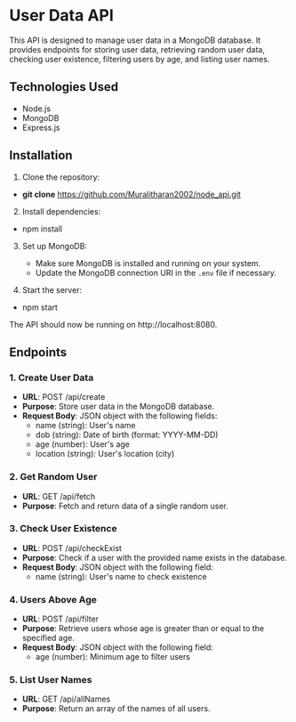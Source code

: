# User Data API

This API is designed to manage user data in a MongoDB database. It provides endpoints for storing user data, retrieving random user data, checking user existence, filtering users by age, and listing user names.

## Technologies Used
- Node.js
- MongoDB
- Express.js

## Installation

1. Clone the repository:

- **git clone** https://github.com/Muralitharan2002/node_api.git

2. Install dependencies:

- npm install

3. Set up MongoDB:
   - Make sure MongoDB is installed and running on your system.
   - Update the MongoDB connection URI in the `.env` file if necessary.

4. Start the server:

- npm start

The API should now be running on http://localhost:8080.

## Endpoints

### 1. Create User Data

- **URL**: POST /api/create
- **Purpose**: Store user data in the MongoDB database.
- **Request Body**: JSON object with the following fields:
  - name (string): User's name
  - dob (string): Date of birth (format: YYYY-MM-DD)
  - age (number): User's age
  - location (string): User's location (city)

### 2. Get Random User

- **URL**: GET /api/fetch
- **Purpose**: Fetch and return data of a single random user.

### 3. Check User Existence

- **URL**: POST /api/checkExist
- **Purpose**: Check if a user with the provided name exists in the database.
- **Request Body**: JSON object with the following field:
  - name (string): User's name to check existence

### 4. Users Above Age

- **URL**: POST /api/filter
- **Purpose**: Retrieve users whose age is greater than or equal to the specified age.
- **Request Body**: JSON object with the following field:
  - age (number): Minimum age to filter users

### 5. List User Names

- **URL**: GET /api/allNames
- **Purpose**: Return an array of the names of all users.


